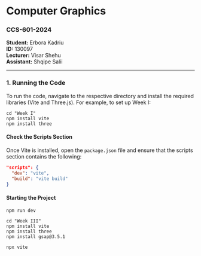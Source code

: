 # **Computer Graphics**

### CCS-601-2024

**Student:** Erbora Kadriu  
**ID:** 130097  
**Lecturer:** Visar Shehu  
**Assistant:** Shqipe Salii

---

### 1. **Running the Code**

To run the code, navigate to the respective directory and install the required libraries (Vite and Three.js). For example, to set up Week I:

```
cd "Week I"
npm install vite
npm install three
```

#### **Check the Scripts Section**

Once Vite is installed, open the `package.json` file and ensure that the scripts section contains the following:

```json
"scripts": {
  "dev": "vite",
  "build": "vite build"
}
```

#### **Starting the Project**

```
npm run dev
```

```
cd "Week III"
npm install vite
npm install three
npm install gsap@3.5.1

npx vite
```
